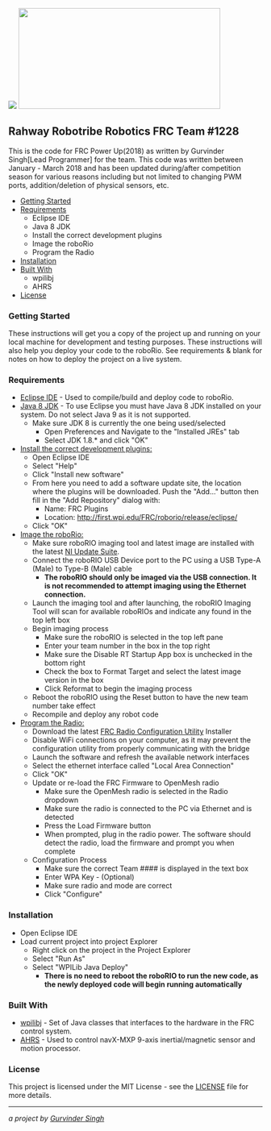 <img src= "https://static.wixstatic.com/media/949cc6_31587017db2f43738a6ee9d36b743450~mv2.png/v1/crop/x_0,y_0,w_976,h_498/fill/w_400,h_200,al_c,usm_0.66_1.00_0.01/949cc6_31587017db2f43738a6ee9d36b743450~mv2.png"/> <img src= "https://upload.wikimedia.org/wikipedia/commons/thumb/f/fe/2018_FIRST_Power_Up_game_logo.svg/1200px-2018_FIRST_Power_Up_game_logo.svg.png" height="200px" width="400px"/>

## Rahway Robotribe Robotics FRC Team #1228
This is the code for FRC Power Up(2018) as written by Gurvinder Singh[Lead Programmer] for the team. This code was written between January - March 2018 and has been updated during/after competition season for various reasons including but not limited to changing PWM ports, addition/deletion of physical sensors, etc.
* [Getting Started](#getting-started)
* [Requirements](#requirements)
  * Eclipse IDE
  * Java 8 JDK
  * Install the correct development plugins
  * Image the roboRio
  * Program the Radio
* [Installation](#installation)
* [Built With](#built-with)
  * wpilibj
  * AHRS
* [License](#license)

### Getting Started
These instructions will get you a copy of the project up and running on your local machine for development and testing purposes. These instructions will also help you deploy your code to the roboRio. See requirements & blank for notes on how to deploy the project on a live system.

### Requirements ###
* [Eclipse IDE](https://www.eclipse.org/downloads/) - Used to compile/build and deploy code to roboRio.
* [Java 8 JDK](http://www.oracle.com/technetwork/java/javase/downloads/jdk8-downloads-2133151.html) - To use Eclipse you must have Java 8 JDK installed on your system. Do not select Java 9 as it is not supported.
  * Make sure JDK 8 is currently the one being used/selected
    * Open Preferences and Navigate to the "Installed JREs" tab
    * Select JDK 1.8.* and click "OK"
* [Install the correct development plugins:](https://wpilib.screenstepslive.com/s/currentCS/m/getting_started/l/599679-installing-eclipse-c-java)
  * Open Eclipse IDE
  * Select "Help"
  * Click "Install new software"
  * From here you need to add a software update site, the location where the plugins will be downloaded. Push the "Add..."   button then fill in the "Add Repository" dialog with:
      * Name: FRC Plugins
      * Location: http://first.wpi.edu/FRC/roborio/release/eclipse/
  * Click "OK"
* [Image the roboRio:](https://wpilib.screenstepslive.com/s/currentCS/m/getting_started/l/144984-imaging-your-roborio)
  * Make sure roboRIO imaging tool and latest image are installed with the latest [NI Update Suite](https://wpilib.screenstepslive.com/s/currentCS/m/labview/l/144150-installing-the-frc-update-suite-all-languages).
  * Connect the roboRIO USB Device port to the PC using a USB Type-A (Male) to Type-B (Male) cable
    * **The roboRIO should only be imaged via the USB connection. It is not recommended to attempt imaging using the Ethernet connection.**
  * Launch the imaging tool and after launching, the roboRIO Imaging Tool will scan for available roboRIOs and indicate any found in the top left box
  * Begin imaging process
    * Make sure the roboRIO is selected in the top left pane
    * Enter your team number in the box in the top right
    * Make sure the Disable RT Startup App box is unchecked in the bottom right
    * Check the box to Format Target and select the latest image version in the box
    * Click Reformat to begin the imaging process
  * Reboot the roboRIO using the Reset button to have the new team number take effect
  * Recompile and deploy any robot code
* [Program the Radio:](https://wpilib.screenstepslive.com/s/currentCS/m/getting_started/l/144986-programming-your-radio)
  * Download the latest [FRC Radio Configuration Utility](https://firstfrc.blob.core.windows.net/frc2018/Radio/FRC_Radio_Configuration_18_1_0.zip) Installer
  * Disable WiFi connections on your computer, as it may prevent the configuration utility from properly communicating with the bridge
  * Launch the software and refresh the available network interfaces
  * Select the ethernet interface called "Local Area Connection"
  * Click "OK"
  * Update or re-load the FRC Firmware to OpenMesh radio
    * Make sure the OpenMesh radio is selected in the Radio dropdown
    * Make sure the radio is connected to the PC via Ethernet and is detected
    * Press the Load Firmware button
    * When prompted, plug in the radio power. The software should detect the radio, load the firmware and prompt you when complete
  * Configuration Process
    * Make sure the correct Team #### is displayed in the text box
    * Enter WPA Key - (Optional)
    * Make sure radio and mode are correct
    * Click "Configure"

### Installation ###
* Open Eclipse IDE
* Load current project into project Explorer
  * Right click on the project in the Project Explorer
  * Select "Run As"
  * Select "WPILib Java Deploy"
    * **There is no need to reboot the roboRIO to run the new code, as the newly deployed code will begin running automatically**

### Built With ###
* [wpilibj](http://first.wpi.edu/FRC/roborio/release/docs/java/) - Set of Java classes that interfaces to the hardware in the FRC control system.
* [AHRS](https://pdocs.kauailabs.com/navx-mxp/software/roborio-libraries/java/) - Used to control navX-MXP 9-axis inertial/magnetic sensor and motion processor.

### License ###
This project is licensed under the MIT License - see the [LICENSE](LICENSE) file for more details.
- - - -
_a project by [Gurvinder Singh](https://github.com/tubbyyyy)_
